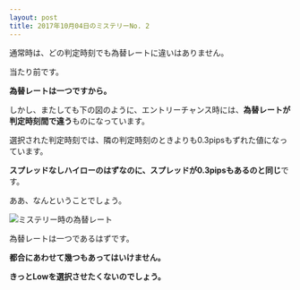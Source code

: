```yaml
---
layout: post
title: 2017年10月04日のミステリーNo. 2
---
```


通常時は、どの判定時刻でも為替レートに違いはありません。

当たり前です。

**為替レートは一つですから。**

しかし、またしても下の図のように、エントリーチャンス時には、**為替レートが判定時刻間で違う**ものになっています。

選択された判定時刻では、隣の判定時刻のときよりも0.3pipsもずれた値になっています。

**スプレッドなしハイローのはずなのに、スプレッドが0.3pipsもあるのと同じ**です。

ああ、なんということでしょう。

![ミステリー時の為替レート](https://misteryhunter.github.io/highlow-australia/images/2017-10-04-fig3.JPG "ミステリー時の為替レート")

為替レートは一つであるはずです。

**都合にあわせて幾つもあってはいけません。**

**きっとLowを選択させたくないのでしょう。**
